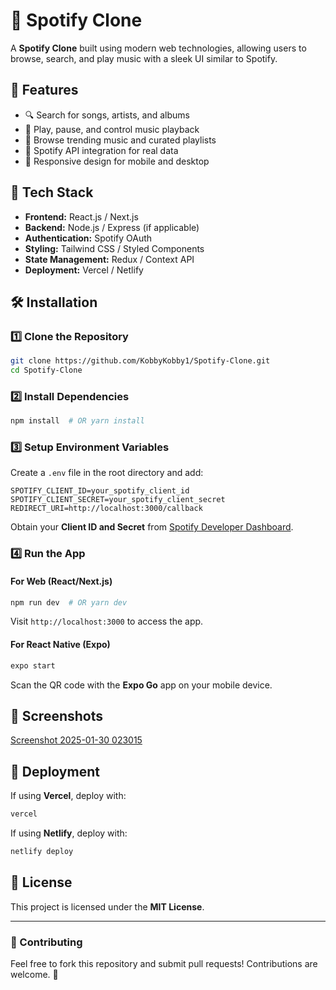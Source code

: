# 🎵 Spotify Clone

A **Spotify Clone** built using modern web technologies, allowing users to browse, search, and play music with a sleek UI similar to Spotify. 

## 🚀 Features
- 🔍 Search for songs, artists, and albums
- 🎵 Play, pause, and control music playback
- 🎼 Browse trending music and curated playlists
- 🔗 Spotify API integration for real data
- 📱 Responsive design for mobile and desktop

## 📌 Tech Stack
- **Frontend:** React.js / Next.js
- **Backend:** Node.js / Express (if applicable)
- **Authentication:** Spotify OAuth
- **Styling:** Tailwind CSS / Styled Components
- **State Management:** Redux / Context API
- **Deployment:** Vercel / Netlify

## 🛠 Installation

### 1️⃣ Clone the Repository
```sh
git clone https://github.com/KobbyKobby1/Spotify-Clone.git
cd Spotify-Clone
```

### 2️⃣ Install Dependencies
```sh
npm install  # OR yarn install
```

### 3️⃣ Setup Environment Variables
Create a `.env` file in the root directory and add:
```env
SPOTIFY_CLIENT_ID=your_spotify_client_id
SPOTIFY_CLIENT_SECRET=your_spotify_client_secret
REDIRECT_URI=http://localhost:3000/callback
```
Obtain your **Client ID and Secret** from [Spotify Developer Dashboard](https://developer.spotify.com/dashboard/).

### 4️⃣ Run the App
#### For Web (React/Next.js)
```sh
npm run dev  # OR yarn dev
```
Visit `http://localhost:3000` to access the app.

#### For React Native (Expo)
```sh
expo start
```
Scan the QR code with the **Expo Go** app on your mobile device.

## 📸 Screenshots
[Screenshot 2025-01-30 023015](https://github.com/user-attachments/assets/b7cee62a-67e6-45f9-a4cc-cd29ebc99d5f)

## 🚀 Deployment
If using **Vercel**, deploy with:
```sh
vercel
```
If using **Netlify**, deploy with:
```sh
netlify deploy
```

## 📜 License
This project is licensed under the **MIT License**.

---
### 📩 Contributing
Feel free to fork this repository and submit pull requests! Contributions are welcome. 💙

